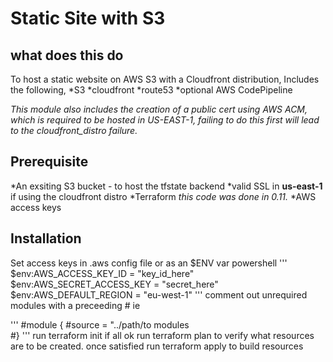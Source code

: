 # Static Site with S3

## what does this do

To host a static website on AWS S3 with a Cloudfront distribution, Includes the following,
 *S3
 *cloudfront
 *route53
 *optional AWS CodePipeline

*This module also includes the creation of a public cert using AWS ACM, which is required to be hosted in US-EAST-1, failing to do this first will lead to the cloudfront_distro failure.*

## Prerequisite

 *An exsiting S3 bucket  - to host the tfstate backend
 *valid SSL in **us-east-1** if using the cloudfront distro
 *Terraform *this code was done in 0.11.*
 *AWS access keys

## Installation

 Set access keys in .aws config file or as an $ENV var powershell
'''
$env:AWS_ACCESS_KEY_ID = "key_id_here"
$env:AWS_SECRET_ACCESS_KEY = "secret_here"
$env:AWS_DEFAULT_REGION = "eu-west-1"
'''
comment out unrequired modules with a preceeding #
ie

'''
 #module {
 #source = "../path/to modules  
 #}
'''
run terraform init if all ok run terraform plan to verify what resources are to be created.
once satisfied run terraform apply to build resources
